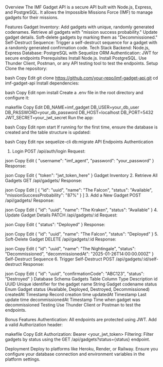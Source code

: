 Overview
The IMF Gadget API is a secure API built with Node.js, Express, and PostgreSQL. It allows the Impossible Missions Force (IMF) to manage gadgets for their missions.

Features
Gadget Inventory:
Add gadgets with unique, randomly generated codenames.
Retrieve all gadgets with "mission success probability."
Update gadget details.
Soft-delete gadgets by marking them as "Decommissioned."
Self-Destruct Sequence:
Trigger a self-destruct sequence for a gadget with a randomly generated confirmation code.
Tech Stack
Backend: Node.js, Express
Database: PostgreSQL with Sequelize ORM
Authentication: JWT for secure endpoints
Prerequisites
Install Node.js.
Install PostgreSQL.
Use Thunder Client, Postman, or any API testing tool to test the endpoints.
Setup
Clone the repository:

bash
Copy
Edit
git clone https://github.com/your-repo/imf-gadget-api.git
cd imf-gadget-api
Install dependencies:

bash
Copy
Edit
npm install
Create a .env file in the root directory and configure it:

makefile
Copy
Edit
DB_NAME=imf_gadget
DB_USER=your_db_user
DB_PASSWORD=your_db_password
DB_HOST=localhost
DB_PORT=5432
JWT_SECRET=your_jwt_secret
Run the app:

bash
Copy
Edit
npm start
If running for the first time, ensure the database is created and the table structure is updated:

bash
Copy
Edit
npx sequelize-cli db:migrate
API Endpoints
Authentication
1. Login
POST /api/auth/login
Request:

json
Copy
Edit
{
  "username": "imf_agent",
  "password": "your_password"
}
Response:

json
Copy
Edit
{
  "token": "jwt_token_here"
}
Gadget Inventory
2. Retrieve All Gadgets
GET /api/gadgets/
Response:

json
Copy
Edit
[
  {
    "id": "uuid",
    "name": "The Falcon",
    "status": "Available",
    "missionSuccessProbability": "87%"
  }
]
3. Add a New Gadget
POST /api/gadgets/
Response:

json
Copy
Edit
{
  "id": "uuid",
  "name": "The Kraken",
  "status": "Available"
}
4. Update Gadget Details
PATCH /api/gadgets/:id
Request:

json
Copy
Edit
{
  "status": "Deployed"
}
Response:

json
Copy
Edit
{
  "id": "uuid",
  "name": "The Falcon",
  "status": "Deployed"
}
5. Soft-Delete Gadget
DELETE /api/gadgets/:id
Response:

json
Copy
Edit
{
  "id": "uuid",
  "name": "The Nightingale",
  "status": "Decommissioned",
  "decommissionedAt": "2025-01-26T14:00:00.000Z"
}
Self-Destruct Sequence
6. Trigger Self-Destruct
POST /api/gadgets/:id/self-destruct
Response:

json
Copy
Edit
{
  "id": "uuid",
  "confirmationCode": "ABC123",
  "status": "Destroyed"
}
Database Schema
Gadgets Table
Column	Type	Description
id	UUID	Unique identifier for the gadget
name	String	Gadget codename
status	Enum	Gadget status (Available, Deployed, Destroyed, Decommissioned)
createdAt	Timestamp	Record creation time
updatedAt	Timestamp	Last update time
decommissionedAt	Timestamp	Time when gadget was decommissioned
Testing
Use Thunder Client or Postman to test the endpoints.

Bonus Features
Authentication: All endpoints are protected using JWT. Add a valid Authorization header:

makefile
Copy
Edit
Authorization: Bearer <your_jwt_token>
Filtering: Filter gadgets by status using the GET /api/gadgets?status={status} endpoint.

Deployment
Deploy to platforms like Heroku, Render, or Railway.
Ensure you configure your database connection and environment variables in the platform settings.
